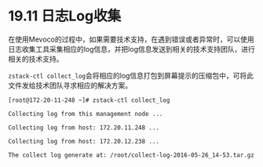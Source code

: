 # 19.11 日志Log收集

在使用Mevoco的过程中，如果需要技术支持，在遇到错误或者异常时，可以使用日志收集工具采集相应的log信息，并把log信息发送到相关的技术支持团队，进行相关的技术支持。

`zstack-ctl collect_log`会将相应的log信息打包到屏幕提示的压缩包中，可将此文件发给技术团队寻求相应的解决方案。

`[root@172-20-11-248 ~]# zstack-ctl collect_log`

`Collecting log from this management node ...`

`Collecting log from host: 172.20.11.248 ...`

`Collecting log from host: 172.20.12.238 ...`

`The collect log generate at: /root/collect-log-2016-05-26_14-53.tar.gz`
